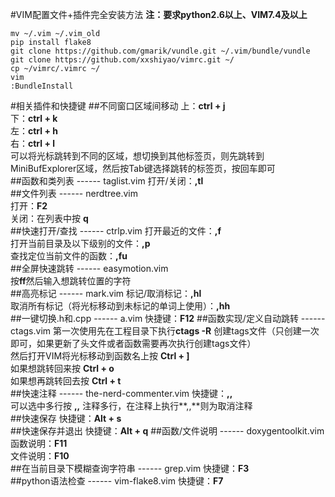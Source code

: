 #VIM配置文件+插件完全安装方法
**注：要求python2.6以上、VIM7.4及以上**
```
mv ~/.vim ~/.vim_old
pip install flake8
git clone https://github.com/gmarik/vundle.git ~/.vim/bundle/vundle
git clone https://github.com/xxshiyao/vimrc.git ~/
cp ~/vimrc/.vimrc ~/
vim
:BundleInstall
```
#相关插件和快捷键
##不同窗口区域间移动
上：**ctrl + j**  
下：**ctrl + k**  
左：**ctrl + h**  
右：**ctrl + l**  
可以将光标跳转到不同的区域，想切换到其他标签页，则先跳转到MiniBufExplorer区域，然后按Tab键选择跳转的标签页，按回车即可  
##函数和类列表 ------ taglist.vim
打开/关闭：**,tl**  
##文件列表 ------ nerdtree.vim  
打开：**F2**  
关闭：在列表中按 **q**  
##快速打开/查找 ------ ctrlp.vim
打开最近的文件：**,f**  
打开当前目录及以下级别的文件：**,p**  
查找定位当前文件的函数：**,fu**  
##全屏快速跳转 ------ easymotion.vim  
按**ff**然后输入想跳转位置的字符  
##高亮标记 ------ mark.vim
标记/取消标记：**,hl**  
取消所有标记（将光标移动到未标记的单词上使用）：**,hh**  
##一键切换.h和.cpp ------ a.vim
快捷键：**F12** 
##函数实现/定义自动跳转 ------ ctags.vim
第一次使用先在工程目录下执行**ctags -R** 创建tags文件（只创建一次即可，如果更新了头文件或者函数需要再次执行创建tags文件）  
然后打开VIM将光标移动到函数名上按 **Ctrl + ]**  
如果想跳转回来按 **Ctrl + o**  
如果想再跳转回去按 **Ctrl + t**  
##快速注释 ------ the-nerd-commenter.vim
快捷键：**,,**  
可以选中多行按 **,,** 注释多行，在注释上执行**,,**则为取消注释  
##快速保存
快捷键：**Alt + s**  
##快速保存并退出
快捷键：**Alt + q** 
##函数/文件说明 ------ doxygentoolkit.vim
函数说明：**F11**  
文件说明：**F10**  
##在当前目录下模糊查询字符串 ------ grep.vim
快捷键：**F3**  
##python语法检查 ------ vim-flake8.vim
快捷键：**F7** 
